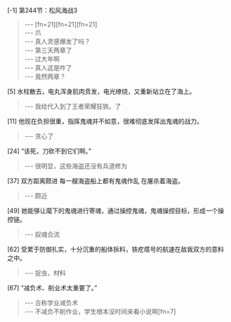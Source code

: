 
[-1] 第244节：松风海战3
>--- [fn=21][fn=21][fn=21]<br>
>--- 爪<br>
>--- 真人灵感爆发了吗？<br>
>--- 第三天两章了<br>
>--- 过大年啊<br>
>--- 真人这是咋了<br>
>--- 竟然两章？<br>

[5] 水柱散去，电丸浑身肌肉贲发，电光缭绕，又重新站立在了海上。
>--- 我给代入到了王者荣耀狂铁。了<br>

[11] 他现在负担很重，指挥鬼魂并不如意，很难彻底发挥出鬼魂的战力。
>--- 贪心了<br>

[24] “该死，刀砍不到它们啊。”
>--- 很明显，这些海盗还没有兵道修为<br>

[37] 双方距离颇进 每一艘海盗船上都有鬼魂作乱 在屠杀着海盗。
>--- 颇近<br>

[49] 她能够让麾下的鬼魂进行寄魂，通过操控鬼魂，鬼魂操控目标，形成一个操控链。
>--- 奴魂合流<br>

[62] 受累于防御扎实，十分沉重的船体拆料，铁疙瘩号的航速在敌我双方的意料之中。
>--- 捉虫，材料<br>

[67] “减负术、削业术太重要了。”
>--- 合称学业减负术<br>
>--- 不减负不削作业，学生根本没时间来看小说啊[fn=7]<br>
